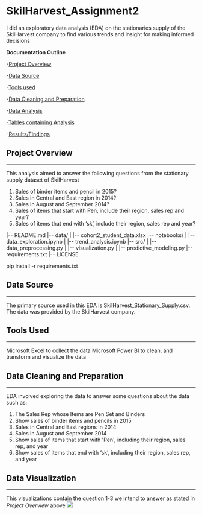 # SkilHarvest_Assignment2

I did an exploratory data analysis (EDA) on the stationaries supply of the SkilHarvest company to find various trends and insight for making informed decisions

**Documentation Outline**

-[Project Overview](#project-overview)

-[Data Source](#data-source)

-[Tools used](#tools-used)

-[Data Cleaning and Preparation](#data-cleaning-and-preparation)

-[Data Analysis](#data-analysis)

-[Tables containing Analysis](#tables-containing-analysis)

-[Results/Findings](#results-findings)

## Project Overview
---

This analysis aimed to answer the following questions from the stationary supply dataset of SkilHarvest
1. Sales of binder items and pencil in 2015?
2. Sales in Central and East region in 2014?
3. Sales in August and September 2014?
4. Sales of items that start with Pen, include their region, sales rep and year?
5. Sales of items that end with ‘sk’, include their region, sales rep and year?


|-- README.md
|-- data/
|   |-- cohort2_student_data.xlsx
|-- notebooks/
|   |-- data_exploration.ipynb
|   |-- trend_analysis.ipynb
|-- src/
|   |-- data_preprocessing.py
|   |-- visualization.py
|   |-- predictive_modeling.py
|-- requirements.txt
|-- LICENSE

pip install -r requirements.txt


## Data Source
---
The primary source used in this EDA is SkilHarvest_Stationary_Supply.csv. The data was provided by the SkilHarvest company.

## Tools Used
---
Microsoft Excel to collect the data
Microsoft Power BI to clean, and transform and visualize the data

## Data Cleaning and Preparation
---
EDA involved exploring the data to answer some questions about the data such as:

1.	The Sales Rep whose Items are Pen Set and Binders 
2.	Show sales of binder items and pencils in 2015 
3.	Sales in Central and East regions in 2014 
4.	Sales in August and September 2014
5.	Show sales of items that start with 'Pen', including their region, sales rep, and year
6.	Show sales of items that end with ‘sk’, including their region, sales rep, and year

## Data Visualization
---
This visualizations contain the question 1-3 we intend to answer as stated in *Project Overview* above
![](Viz2.png)


